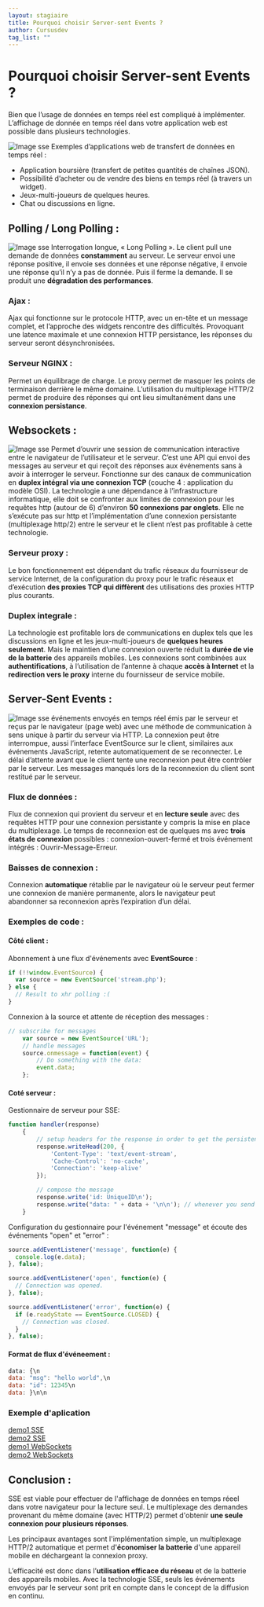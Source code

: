 ```yaml
---
layout: stagiaire
title: Pourquoi choisir Server-sent Events ?
author: Cursusdev
tag_list: ""
---
```


# Pourquoi choisir Server-sent Events ?

Bien que l’usage de données en temps réel est compliqué à implémenter. L’affichage de donnée en temps réel dans votre application web est possible dans plusieurs technologies.

![Image sse](../assets/img/process.jpg)
Exemples d’applications web de transfert de données en temps réel : 
-	Application boursière (transfert de petites quantités de chaînes JSON).
-	Possibilité d’acheter ou de vendre des biens en temps réel (à travers un widget).
-	Jeux-multi-joueurs de quelques heures.
-	Chat ou discussions en ligne.


## Polling / Long Polling : 
![Image sse](../assets/img/polling.png)
Interrogation longue, « Long Polling ». Le client pull une demande de données **constamment** au serveur. Le serveur envoi une réponse positive, il envoie ses données et une réponse négative, il envoie une réponse qu’il n’y a pas de donnée. Puis il ferme la demande. Il se produit une **dégradation des performances**.
### Ajax :
Ajax qui fonctionne sur le protocole HTTP, avec un en-tête et un message complet, et l’approche des widgets rencontre des difficultés. Provoquant une latence maximale et une connexion HTTP persistance, les réponses du serveur seront désynchronisées.
### Serveur NGINX :
Permet un équilibrage de charge. Le proxy permet de masquer les points de terminaison derrière le même domaine. L’utilisation du multiplexage HTTP/2 permet de produire des réponses qui ont lieu simultanément dans une **connexion persistance**.

## Websockets : 
![Image sse](../assets/img/websockets.png)
Permet d’ouvrir une session de communication interactive entre le navigateur de l’utilisateur et le serveur. C’est une API qui envoi des messages au serveur et qui reçoit des réponses aux événements sans à avoir à interroger le serveur. Fonctionne sur des canaux de communication en **duplex intégral via une connexion TCP** (couche 4 : application du modèle OSI). La technologie a une dépendance à l’infrastructure informatique, elle doit se confronter aux limites de connexion pour les requêtes http (autour de 6) d’environ **50 connexions par onglets**. Elle ne s’exécute pas sur http et l’implémentation d’une connexion persistante (multiplexage http/2) entre le serveur et le client n’est pas profitable à cette technologie.
### Serveur proxy :
Le bon fonctionnement est dépendant du trafic réseaux du fournisseur de service Internet, de la configuration du proxy pour le trafic réseaux et d’exécution **des proxies TCP qui diffèrent** des utilisations des proxies HTTP plus courants.
### Duplex integrale :
La technologie est profitable lors de communications en duplex tels que les discussions en ligne et les jeux-multi-joueurs de **quelques heures seulement**. Mais le maintien d’une connexion ouverte réduit la **durée de vie de la batterie** des appareils mobiles. Les connexions sont combinées aux **authentifications**, à l’utilisation de l’antenne à chaque **accès à Internet** et la **redirection vers le proxy** interne du fournisseur de service mobile.

## Server-Sent Events : 
![Image sse](../assets/img/sse.png)
événements envoyés en temps réel émis par le serveur et reçus par le navigateur (page web) avec une méthode de communication à sens unique à partir du serveur via HTTP. La connexion peut être interrompue, aussi l’interface EventSource sur le client, similaires aux événements JavaScript, retente automatiquement de se reconnecter. Le délai d’attente avant que le client tente une reconnexion peut être contrôler par le serveur. Les messages manqués lors de la reconnexion du client sont restitué par le serveur.
### Flux de données : 
Flux de connexion qui provient du serveur et en **lecture seule** avec des requêtes HTTP pour une connexion persistante y compris la mise en place du multiplexage. Le temps de reconnexion est de quelques ms avec **trois états de connexion** possibles : connexion-ouvert-fermé et trois événement intégrés : Ouvrir-Message-Erreur.
### Baisses de connexion : 
Connexion **automatique** rétablie par le navigateur où le serveur peut fermer une connexion de manière permanente, alors le navigateur peut abandonner sa reconnexion après l’expiration d’un délai.

### Exemples de code :
#### Côté client : 
Abonnement à une flux d'événements avec **EventSource** :
```javascript
if (!!window.EventSource) {
  var source = new EventSource('stream.php');
} else {
  // Result to xhr polling :(
}
```
Connexion à la source et attente de réception des messages :
```javascript
// subscribe for messages
    var source = new EventSource('URL');
    // handle messages
    source.onmessage = function(event) {
        // Do something with the data:
        event.data;
    };
```

#### Coté serveur :
Gestionnaire de serveur pour SSE:
```javascript
function handler(response)
    {
        // setup headers for the response in order to get the persistent HTTP connection
        response.writeHead(200, {
            'Content-Type': 'text/event-stream',
            'Cache-Control': 'no-cache',
            'Connection': 'keep-alive'
        });

        // compose the message
        response.write('id: UniqueID\n');
        response.write("data: " + data + '\n\n'); // whenever you send two new line characters the message is sent automatically
    }
```
Configuration du gestionnaire pour l'événement "message" et écoute des événements "open" et "error" :
```javascript
source.addEventListener('message', function(e) {
  console.log(e.data);
}, false);

source.addEventListener('open', function(e) {
  // Connection was opened.
}, false);

source.addEventListener('error', function(e) {
  if (e.readyState == EventSource.CLOSED) {
    // Connection was closed.
  }
}, false);
```

#### Format de flux d'événeement :
```javascript
data: {\n
data: "msg": "hello world",\n
data: "id": 12345\n
data: }\n\n
```

### Exemple d'aplication
[demo1 SSE](http://www.abrandao.com/lab/Javascript/Javascript_SSEvents/browser_cpu.html)  
[demo2 SSE](https://github.com/simonprickett/server-sent-events-demo)  
[demo1 WebSockets](http://demos.kaazing.com/portfolio-web/index.html)  
[demo2 WebSockets](https://www.websocket.org/demos/racer/run/)  

## Conclusion :
SSE est viable pour effectuer de l'affichage de données en temps réeel dans votre navigateur pour la lecture seul. Le multiplexage des demandes provenant du même domaine (avec HTTP/2) permet d'obtenir **une seule connexion pour plusieurs réponses**.  

Les principaux avantages sont l'implémentation simple, un multiplexage HTTP/2 automatique et permet d'**économiser la batterie** d'une appareil mobile en déchargeant la connexion proxy. 

L’efficacité est donc dans l’**utilisation efficace du réseau** et de la batterie des appareils mobiles. Avec la technologie SSE, seuls les événements envoyés par le serveur sont prit en compte dans le concept de la diffusion en continu.
